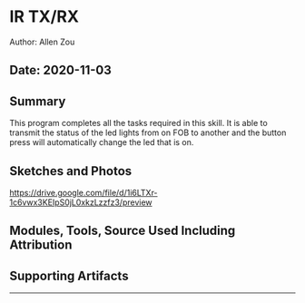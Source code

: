 #  IR TX/RX

Author: Allen Zou

Date: 2020-11-03
-----

## Summary
This program completes all the tasks required in this skill. It is able to transmit the status of the led lights from on FOB to another and the button press will automatically change the led that is on.

## Sketches and Photos

https://drive.google.com/file/d/1i6LTXr-1c6vwx3KEIpS0jL0xkzLzzfz3/preview

## Modules, Tools, Source Used Including Attribution


## Supporting Artifacts


-----
